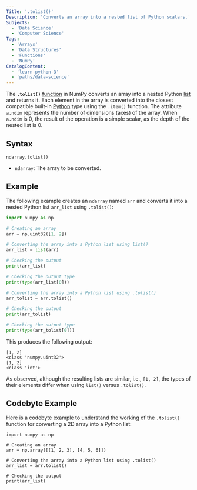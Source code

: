 ```yaml
---
Title: '.tolist()'
Description: 'Converts an array into a nested list of Python scalars.'
Subjects:
  - 'Data Science'
  - 'Computer Science'
Tags:
  - 'Arrays'
  - 'Data Structures'
  - 'Functions'
  - 'NumPy'
CatalogContent:
  - 'learn-python-3'
  - 'paths/data-science'
---
```


The **`.tolist()`** [function](https://www.codecademy.com/resources/docs/numpy) in NumPy converts an array into a nested Python [list](https://www.codecademy.com/resources/docs/python/lists) and returns it. Each element in the array is converted into the closest compatible built-in [Python](https://www.codecademy.com/resources/docs/python) type using the `.item()` function. The attribute `a.ndim` represents the number of dimensions (axes) of the array. When `a.ndim` is 0, the result of the operation is a simple scalar, as the depth of the nested list is 0.

## Syntax

```pseudo
ndarray.tolist()
```

- `ndarray`: The array to be converted.

## Example

The following example creates an `ndarray` named `arr` and converts it into a nested Python list `arr_list` using `.tolist()`:

```py
import numpy as np

# Creating an array
arr = np.uint32([1, 2])

# Converting the array into a Python list using list()
arr_list = list(arr)

# Checking the output
print(arr_list)

# Checking the output type
print(type(arr_list[0]))

# Converting the array into a Python list using .tolist()
arr_tolist = arr.tolist()

# Checking the output
print(arr_tolist)

# Checking the output type
print(type(arr_tolist[0]))
```

This produces the following output:

```shell
[1, 2]
<class 'numpy.uint32'>
[1, 2]
<class 'int'>
```

As observed, although the resulting lists are similar, i.e., `[1, 2]`, the types of their elements differ when using `list()` versus `.tolist()`.

## Codebyte Example

Here is a codebyte example to understand the working of the `.tolist()` function for converting a 2D array into a Python list:

```codebyte/python
import numpy as np

# Creating an array
arr = np.array([[1, 2, 3], [4, 5, 6]])

# Converting the array into a Python list using .tolist()
arr_list = arr.tolist()

# Checking the output
print(arr_list)
```
